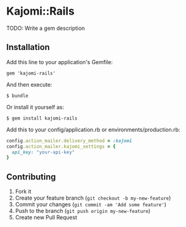 # Kajomi::Rails

TODO: Write a gem description

## Installation

Add this line to your application's Gemfile:

    gem 'kajomi-rails'

And then execute:

    $ bundle

Or install it yourself as:

    $ gem install kajomi-rails

Add this to your config/application.rb or environments/production.rb:

``` ruby
config.action_mailer.delivery_method = :kajomi
config.action_mailer.kajomi_settings = {
  api_key: "your-api-key"
}
```

## Contributing

1. Fork it
2. Create your feature branch (`git checkout -b my-new-feature`)
3. Commit your changes (`git commit -am 'Add some feature'`)
4. Push to the branch (`git push origin my-new-feature`)
5. Create new Pull Request

